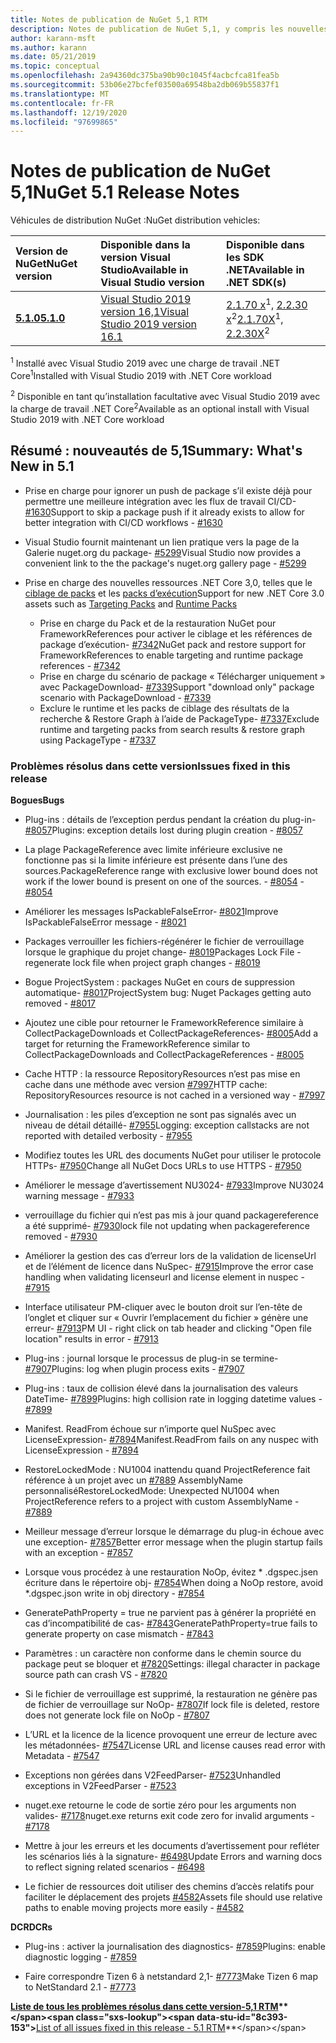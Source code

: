 ```yaml
---
title: Notes de publication de NuGet 5,1 RTM
description: Notes de publication de NuGet 5,1, y compris les nouvelles fonctionnalités, les correctifs de bogues et DCR.
author: karann-msft
ms.author: karann
ms.date: 05/21/2019
ms.topic: conceptual
ms.openlocfilehash: 2a94360dc375ba90b90c1045f4acbcfca81fea5b
ms.sourcegitcommit: 53b06e27bcfef03500a69548ba2db069b55837f1
ms.translationtype: MT
ms.contentlocale: fr-FR
ms.lasthandoff: 12/19/2020
ms.locfileid: "97699865"
---
```

# <a name="nuget-51-release-notes"></a><span data-ttu-id="8c393-103">Notes de publication de NuGet 5,1</span><span class="sxs-lookup"><span data-stu-id="8c393-103">NuGet 5.1 Release Notes</span></span>

<span data-ttu-id="8c393-104">Véhicules de distribution NuGet :</span><span class="sxs-lookup"><span data-stu-id="8c393-104">NuGet distribution vehicles:</span></span>

| <span data-ttu-id="8c393-105">Version de NuGet</span><span class="sxs-lookup"><span data-stu-id="8c393-105">NuGet version</span></span> | <span data-ttu-id="8c393-106">Disponible dans la version Visual Studio</span><span class="sxs-lookup"><span data-stu-id="8c393-106">Available in Visual Studio version</span></span>| <span data-ttu-id="8c393-107">Disponible dans les SDK .NET</span><span class="sxs-lookup"><span data-stu-id="8c393-107">Available in .NET SDK(s)</span></span>|
|:---|:---|:---|
| [<span data-ttu-id="8c393-108">**5.1.0**</span><span class="sxs-lookup"><span data-stu-id="8c393-108">**5.1.0**</span></span>](https://nuget.org/downloads) | [<span data-ttu-id="8c393-109">Visual Studio 2019 version 16,1</span><span class="sxs-lookup"><span data-stu-id="8c393-109">Visual Studio 2019 version 16.1</span></span>](https://visualstudio.microsoft.com/downloads/) | <span data-ttu-id="8c393-110">[2.1.70 x](https://dotnet.microsoft.com/download/dotnet-core/2.1)<sup>1</sup>, [2.2.30 x](https://dotnet.microsoft.com/download/dotnet-core/2.2)<sup>2</sup></span><span class="sxs-lookup"><span data-stu-id="8c393-110">[2.1.70X](https://dotnet.microsoft.com/download/dotnet-core/2.1)<sup>1</sup>, [2.2.30X](https://dotnet.microsoft.com/download/dotnet-core/2.2)<sup>2</sup></span></span> |

<span data-ttu-id="8c393-111"><sup>1</sup> Installé avec Visual Studio 2019 avec une charge de travail .NET Core</span><span class="sxs-lookup"><span data-stu-id="8c393-111"><sup>1</sup>Installed with Visual Studio 2019 with .NET Core workload</span></span> 

<span data-ttu-id="8c393-112"><sup>2</sup> Disponible en tant qu’installation facultative avec Visual Studio 2019 avec la charge de travail .NET Core</span><span class="sxs-lookup"><span data-stu-id="8c393-112"><sup>2</sup>Available as an optional install with Visual Studio 2019 with .NET Core workload</span></span>

## <a name="summary-whats-new-in-51"></a><span data-ttu-id="8c393-113">Résumé : nouveautés de 5,1</span><span class="sxs-lookup"><span data-stu-id="8c393-113">Summary: What's New in 5.1</span></span>

* <span data-ttu-id="8c393-114">Prise en charge pour ignorer un push de package s’il existe déjà pour permettre une meilleure intégration avec les flux de travail CI/CD- [#1630](https://github.com/NuGet/Home/issues/1630#issuecomment-483461100)</span><span class="sxs-lookup"><span data-stu-id="8c393-114">Support to skip a package push if it already exists to allow for better integration with CI/CD workflows - [#1630](https://github.com/NuGet/Home/issues/1630#issuecomment-483461100)</span></span>

* <span data-ttu-id="8c393-115">Visual Studio fournit maintenant un lien pratique vers la page de la Galerie nuget.org du package- [#5299](https://github.com/NuGet/Home/issues/5299#issuecomment-494458510)</span><span class="sxs-lookup"><span data-stu-id="8c393-115">Visual Studio now provides a convenient link to the the package's nuget.org gallery page - [#5299](https://github.com/NuGet/Home/issues/5299#issuecomment-494458510)</span></span>

* <span data-ttu-id="8c393-116">Prise en charge des nouvelles ressources .NET Core 3,0, telles que le [ciblage de packs](https://github.com/dotnet/cli/issues/10006) et les [packs d’exécution](https://github.com/dotnet/cli/issues/10007)</span><span class="sxs-lookup"><span data-stu-id="8c393-116">Support for new .NET Core 3.0 assets such as [Targeting Packs](https://github.com/dotnet/cli/issues/10006) and [Runtime Packs](https://github.com/dotnet/cli/issues/10007)</span></span>
  * <span data-ttu-id="8c393-117">Prise en charge du Pack et de la restauration NuGet pour FrameworkReferences pour activer le ciblage et les références de package d’exécution- [#7342](https://github.com/NuGet/Home/issues/7342)</span><span class="sxs-lookup"><span data-stu-id="8c393-117">NuGet pack and restore support for FrameworkReferences to enable targeting and runtime package references - [#7342](https://github.com/NuGet/Home/issues/7342)</span></span>
  * <span data-ttu-id="8c393-118">Prise en charge du scénario de package « Télécharger uniquement » avec PackageDownload- [#7339](https://github.com/NuGet/Home/issues/7339)</span><span class="sxs-lookup"><span data-stu-id="8c393-118">Support "download only" package scenario with PackageDownload - [#7339](https://github.com/NuGet/Home/issues/7339)</span></span>
  * <span data-ttu-id="8c393-119">Exclure le runtime et les packs de ciblage des résultats de la recherche & Restore Graph à l’aide de PackageType- [#7337](https://github.com/NuGet/Home/issues/7337)</span><span class="sxs-lookup"><span data-stu-id="8c393-119">Exclude runtime and targeting packs from search results & restore graph using PackageType - [#7337](https://github.com/NuGet/Home/issues/7337)</span></span>

### <a name="issues-fixed-in-this-release"></a><span data-ttu-id="8c393-120">Problèmes résolus dans cette version</span><span class="sxs-lookup"><span data-stu-id="8c393-120">Issues fixed in this release</span></span>

<span data-ttu-id="8c393-121">**Bogues**</span><span class="sxs-lookup"><span data-stu-id="8c393-121">**Bugs**</span></span>

* <span data-ttu-id="8c393-122">Plug-ins : détails de l’exception perdus pendant la création du plug-in- [#8057](https://github.com/NuGet/Home/issues/8057)</span><span class="sxs-lookup"><span data-stu-id="8c393-122">Plugins:  exception details lost during plugin creation - [#8057](https://github.com/NuGet/Home/issues/8057)</span></span>

* <span data-ttu-id="8c393-123">La plage PackageReference avec limite inférieure exclusive ne fonctionne pas si la limite inférieure est présente dans l’une des sources.</span><span class="sxs-lookup"><span data-stu-id="8c393-123">PackageReference range with exclusive lower bound does not work if the lower bound is present on one of the sources.</span></span><span data-ttu-id="8c393-124"> - [#8054](https://github.com/NuGet/Home/issues/8054)</span><span class="sxs-lookup"><span data-stu-id="8c393-124"> - [#8054](https://github.com/NuGet/Home/issues/8054)</span></span>

* <span data-ttu-id="8c393-125">Améliorer les messages IsPackableFalseError- [#8021](https://github.com/NuGet/Home/issues/8021)</span><span class="sxs-lookup"><span data-stu-id="8c393-125">Improve IsPackableFalseError message - [#8021](https://github.com/NuGet/Home/issues/8021)</span></span>

* <span data-ttu-id="8c393-126">Packages verrouiller les fichiers-régénérer le fichier de verrouillage lorsque le graphique du projet change- [#8019](https://github.com/NuGet/Home/issues/8019)</span><span class="sxs-lookup"><span data-stu-id="8c393-126">Packages Lock File - regenerate lock file when project graph changes - [#8019](https://github.com/NuGet/Home/issues/8019)</span></span>

* <span data-ttu-id="8c393-127">Bogue ProjectSystem : packages NuGet en cours de suppression automatique- [#8017](https://github.com/NuGet/Home/issues/8017)</span><span class="sxs-lookup"><span data-stu-id="8c393-127">ProjectSystem bug: Nuget Packages getting auto removed - [#8017](https://github.com/NuGet/Home/issues/8017)</span></span>

* <span data-ttu-id="8c393-128">Ajoutez une cible pour retourner le FrameworkReference similaire à CollectPackageDownloads et CollectPackageReferences- [#8005](https://github.com/NuGet/Home/issues/8005)</span><span class="sxs-lookup"><span data-stu-id="8c393-128">Add a target for returning the FrameworkReference similar to CollectPackageDownloads and CollectPackageReferences - [#8005](https://github.com/NuGet/Home/issues/8005)</span></span>

* <span data-ttu-id="8c393-129">Cache HTTP : la ressource RepositoryResources n’est pas mise en cache dans une méthode avec version [#7997](https://github.com/NuGet/Home/issues/7997)</span><span class="sxs-lookup"><span data-stu-id="8c393-129">HTTP cache:  RepositoryResources resource is not cached in a versioned way - [#7997](https://github.com/NuGet/Home/issues/7997)</span></span>

* <span data-ttu-id="8c393-130">Journalisation : les piles d’exception ne sont pas signalés avec un niveau de détail détaillé- [#7955](https://github.com/NuGet/Home/issues/7955)</span><span class="sxs-lookup"><span data-stu-id="8c393-130">Logging:  exception callstacks are not reported with detailed verbosity - [#7955](https://github.com/NuGet/Home/issues/7955)</span></span>

* <span data-ttu-id="8c393-131">Modifiez toutes les URL des documents NuGet pour utiliser le protocole HTTPs- [#7950](https://github.com/NuGet/Home/issues/7950)</span><span class="sxs-lookup"><span data-stu-id="8c393-131">Change all NuGet Docs URLs to use HTTPS - [#7950](https://github.com/NuGet/Home/issues/7950)</span></span>

* <span data-ttu-id="8c393-132">Améliorer le message d’avertissement NU3024- [#7933](https://github.com/NuGet/Home/issues/7933)</span><span class="sxs-lookup"><span data-stu-id="8c393-132">Improve NU3024 warning message - [#7933](https://github.com/NuGet/Home/issues/7933)</span></span>

* <span data-ttu-id="8c393-133">verrouillage du fichier qui n’est pas mis à jour quand packagereference a été supprimé- [#7930](https://github.com/NuGet/Home/issues/7930)</span><span class="sxs-lookup"><span data-stu-id="8c393-133">lock file not updating when packagereference removed - [#7930](https://github.com/NuGet/Home/issues/7930)</span></span>

* <span data-ttu-id="8c393-134">Améliorer la gestion des cas d’erreur lors de la validation de licenseUrl et de l’élément de licence dans NuSpec- [#7915](https://github.com/NuGet/Home/issues/7915)</span><span class="sxs-lookup"><span data-stu-id="8c393-134">Improve the error case handling when validating licenseurl and license element in nuspec - [#7915](https://github.com/NuGet/Home/issues/7915)</span></span>

* <span data-ttu-id="8c393-135">Interface utilisateur PM-cliquer avec le bouton droit sur l’en-tête de l’onglet et cliquer sur « Ouvrir l’emplacement du fichier » génère une erreur- [#7913](https://github.com/NuGet/Home/issues/7913)</span><span class="sxs-lookup"><span data-stu-id="8c393-135">PM UI - right click on tab header and clicking "Open file location" results in error - [#7913](https://github.com/NuGet/Home/issues/7913)</span></span>

* <span data-ttu-id="8c393-136">Plug-ins : journal lorsque le processus de plug-in se termine- [#7907](https://github.com/NuGet/Home/issues/7907)</span><span class="sxs-lookup"><span data-stu-id="8c393-136">Plugins:  log when plugin process exits - [#7907](https://github.com/NuGet/Home/issues/7907)</span></span>

* <span data-ttu-id="8c393-137">Plug-ins : taux de collision élevé dans la journalisation des valeurs DateTime- [#7899](https://github.com/NuGet/Home/issues/7899)</span><span class="sxs-lookup"><span data-stu-id="8c393-137">Plugins:  high collision rate in logging datetime values - [#7899](https://github.com/NuGet/Home/issues/7899)</span></span>

* <span data-ttu-id="8c393-138">Manifest. ReadFrom échoue sur n’importe quel NuSpec avec LicenseExpression- [#7894](https://github.com/NuGet/Home/issues/7894)</span><span class="sxs-lookup"><span data-stu-id="8c393-138">Manifest.ReadFrom fails on any nuspec with LicenseExpression - [#7894](https://github.com/NuGet/Home/issues/7894)</span></span>

* <span data-ttu-id="8c393-139">RestoreLockedMode : NU1004 inattendu quand ProjectReference fait référence à un projet avec un [#7889](https://github.com/NuGet/Home/issues/7889) AssemblyName personnalisé</span><span class="sxs-lookup"><span data-stu-id="8c393-139">RestoreLockedMode: Unexpected NU1004 when ProjectReference refers to a project with custom AssemblyName - [#7889](https://github.com/NuGet/Home/issues/7889)</span></span>

* <span data-ttu-id="8c393-140">Meilleur message d’erreur lorsque le démarrage du plug-in échoue avec une exception- [#7857](https://github.com/NuGet/Home/issues/7857)</span><span class="sxs-lookup"><span data-stu-id="8c393-140">Better error message when the plugin startup fails with an exception - [#7857](https://github.com/NuGet/Home/issues/7857)</span></span>

* <span data-ttu-id="8c393-141">Lorsque vous procédez à une restauration NoOp, évitez \* .dgspec.jsen écriture dans le répertoire obj- [#7854](https://github.com/NuGet/Home/issues/7854)</span><span class="sxs-lookup"><span data-stu-id="8c393-141">When doing a NoOp restore, avoid \*.dgspec.json write in obj directory - [#7854](https://github.com/NuGet/Home/issues/7854)</span></span>

* <span data-ttu-id="8c393-142">GeneratePathProperty = true ne parvient pas à générer la propriété en cas d’incompatibilité de cas- [#7843](https://github.com/NuGet/Home/issues/7843)</span><span class="sxs-lookup"><span data-stu-id="8c393-142">GeneratePathProperty=true fails to generate property on case mismatch - [#7843](https://github.com/NuGet/Home/issues/7843)</span></span>

* <span data-ttu-id="8c393-143">Paramètres : un caractère non conforme dans le chemin source du package peut se bloquer et [#7820](https://github.com/NuGet/Home/issues/7820)</span><span class="sxs-lookup"><span data-stu-id="8c393-143">Settings:  illegal character in package source path can crash VS - [#7820](https://github.com/NuGet/Home/issues/7820)</span></span>

* <span data-ttu-id="8c393-144">Si le fichier de verrouillage est supprimé, la restauration ne génère pas de fichier de verrouillage sur NoOp- [#7807](https://github.com/NuGet/Home/issues/7807)</span><span class="sxs-lookup"><span data-stu-id="8c393-144">If lock file is deleted, restore does not generate lock file on NoOp  - [#7807](https://github.com/NuGet/Home/issues/7807)</span></span>

* <span data-ttu-id="8c393-145">L’URL et la licence de la licence provoquent une erreur de lecture avec les métadonnées- [#7547](https://github.com/NuGet/Home/issues/7547)</span><span class="sxs-lookup"><span data-stu-id="8c393-145">License URL and license causes read error with Metadata - [#7547](https://github.com/NuGet/Home/issues/7547)</span></span>

* <span data-ttu-id="8c393-146">Exceptions non gérées dans V2FeedParser- [#7523](https://github.com/NuGet/Home/issues/7523)</span><span class="sxs-lookup"><span data-stu-id="8c393-146">Unhandled exceptions in V2FeedParser - [#7523](https://github.com/NuGet/Home/issues/7523)</span></span>

* <span data-ttu-id="8c393-147">nuget.exe retourne le code de sortie zéro pour les arguments non valides- [#7178](https://github.com/NuGet/Home/issues/7178)</span><span class="sxs-lookup"><span data-stu-id="8c393-147">nuget.exe returns exit code zero for invalid arguments - [#7178](https://github.com/NuGet/Home/issues/7178)</span></span>

* <span data-ttu-id="8c393-148">Mettre à jour les erreurs et les documents d’avertissement pour refléter les scénarios liés à la signature- [#6498](https://github.com/NuGet/Home/issues/6498)</span><span class="sxs-lookup"><span data-stu-id="8c393-148">Update Errors and warning docs to reflect signing related scenarios - [#6498](https://github.com/NuGet/Home/issues/6498)</span></span>

* <span data-ttu-id="8c393-149">Le fichier de ressources doit utiliser des chemins d’accès relatifs pour faciliter le déplacement des projets [#4582](https://github.com/NuGet/Home/issues/4582)</span><span class="sxs-lookup"><span data-stu-id="8c393-149">Assets file should use relative paths to enable moving projects more easily - [#4582](https://github.com/NuGet/Home/issues/4582)</span></span>

<span data-ttu-id="8c393-150">**DCR**</span><span class="sxs-lookup"><span data-stu-id="8c393-150">**DCRs**</span></span>

* <span data-ttu-id="8c393-151">Plug-ins : activer la journalisation des diagnostics- [#7859](https://github.com/NuGet/Home/issues/7859)</span><span class="sxs-lookup"><span data-stu-id="8c393-151">Plugins:  enable diagnostic logging - [#7859](https://github.com/NuGet/Home/issues/7859)</span></span>

* <span data-ttu-id="8c393-152">Faire correspondre Tizen 6 à netstandard 2,1- [#7773](https://github.com/NuGet/Home/issues/7773)</span><span class="sxs-lookup"><span data-stu-id="8c393-152">Make Tizen 6 map to NetStandard 2.1 - [#7773](https://github.com/NuGet/Home/issues/7773)</span></span>

<span data-ttu-id="8c393-153">**[Liste de tous les problèmes résolus dans cette version-5,1 RTM](https://github.com/nuget/home/issues?q=is%3Aissue+is%3Aclosed+milestone%3A%225.1")**</span><span class="sxs-lookup"><span data-stu-id="8c393-153">**[List of all issues fixed in this release - 5.1 RTM](https://github.com/nuget/home/issues?q=is%3Aissue+is%3Aclosed+milestone%3A%225.1")**</span></span>
